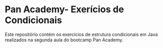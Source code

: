 # Pan Academy- Exerícios de Condicionais
Este repositório contém os exercícios de estrutura condicionais em Java realizados
na segunda aula do bootcamp Pan Academy.
